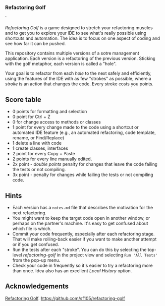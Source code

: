 ### Refactoring Golf
`

_Refactoring Golf_ is a game designed to stretch your refactoring muscles and 
to get you to explore your IDE to see what's really possible using 
shortcuts and automation. The idea is to focus on one aspect of coding 
and see how far it can be pushed.

This repository contains multiple versions of a sotre management application.
Each version is a refactoring of the previous version. Sticking with the golf metaphor, 
each version is called a "hole". 

Your goal is to refactor from each _hole_ to the next safely and efficiently,
using the features of the IDE with as few "strokes" as possible, where a _stroke_ is 
an action that changes the code. Every stroke costs you points.

## Score table

- 0 points for formatting and selection
- 0 point for Ctrl + Z
- 0 for change access to methods or classes
- 1 point for every change made to the code using a shortcut or automated IDE feature 
  (e.g., an automated refactoring, code template, rename, or Find/Replace) 
- 1 delete a line with code
- 1 create classes, interfaces
- 2 point for every Copy + Paste 
- 2 points for every line manually edited.
- 2x point - _double points_ penalty for changes that leave the code failing the tests or not compiling.
- 3x point - penalty for changes while failing the tests or not compiling code.


## Hints
- Each version has a `notes.md` file that describes the motivation for the next refactoring.
- You might want to keep the target code open in another window, or perhaps on the partner's machine. 
It's easy to get confused about which file is which.
- Commit your code frequently, especially after each refactoring stage. That will make rolling-back easier 
if you want to make another attempt or if you get confused.
- Run the tests after each "stroke". You can do this by selecting the top-level *refactoring-golf* in 
the project view and selecting `Run 'All Tests'` from the pop-up menu. 
- Check your code in frequently so it's easier to try a refactoring more than once. Idea also has 
an excellent _Local History_ option. 


## Acknowledgements

<a href="https://github.com/jasongorman/RefactoringGolfJava">Refactoring Golf</a>.
https://github.com/sf105/refactoring-golf
